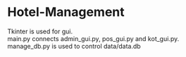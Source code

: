 # Hotel-Management

Tkinter is used for gui.  
main.py connects admin_gui.py, pos_gui.py and kot_gui.py.  
manage_db.py is used to control data/data.db

